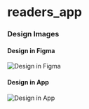 # readers_app
### Design Images

#### Design in Figma
![Design in Figma](https://i.ibb.co/yTR4ZVd/Screenshot-2025-04-11-223246.png)

#### Design in App
![Design in App](https://i.ibb.co/dsGtRTV8/Whats-App-Image-2025-04-11-at-22-27-05-fedbcdae.jpg)

